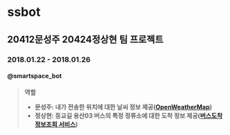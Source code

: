 # ssbot
## 20412문성주 20424정상현 팀 프로젝트
### 2018.01.22 - 2018.01.26
#### @smartspace_bot
> __역할__
> - __문성주: 내가 전송한 위치에 대한 날씨 정보 제공([OpenWeatherMap](https://openweathermap.org/current))__
> - __정상현: 등교길 용산03 버스의 특정 정류소에 대한 도착 정보 제공([버스도착정보조회 서비스](https://www.data.go.kr/dataset/15000314/openapi.do))__
